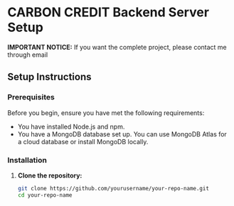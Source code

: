 # CARBON CREDIT Backend Server Setup
 
**IMPORTANT NOTICE:**
If you want the complete project, please contact me through email

## Setup Instructions

### Prerequisites

Before you begin, ensure you have met the following requirements:
- You have installed Node.js and npm.
- You have a MongoDB database set up. You can use MongoDB Atlas for a cloud database or install MongoDB locally.

### Installation

1. **Clone the repository:**
   ```bash
   git clone https://github.com/yourusername/your-repo-name.git
   cd your-repo-name
